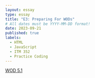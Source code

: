 ```yaml
---
layout: essay
type: essay
title: "E3: Preparing For WODs"
# All dates must be YYYY-MM-DD format!
date: 2023-09-21
published: true
labels:
  - HTML
  - JavaScript
  - ITM 352
  - Practice Coding
---
```


<p> <a href="https://dport96.github.io/ITM352/morea/050.variables_data_types/experience-SmartPhoneProducts1_variables.html">WOD 5.1</a> 





